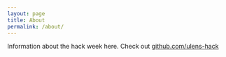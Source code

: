 ```yaml
---
layout: page
title: About
permalink: /about/
---
```


Information about the hack week here. Check out [github.com/ulens-hack](https:/github.com/ulens-hack/)
